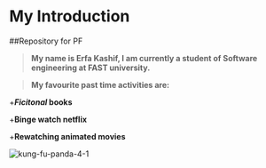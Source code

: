# My Introduction
##Repository for PF

> **My name is Erfa Kashif, I am currently a student of Software engineering at FAST university.**

>**My favourite past time activities are:**

+**_Ficitonal_ books**

+**Binge watch netflix**

+**Rewatching animated movies**

![kung-fu-panda-4-1](https://github.com/user-attachments/assets/fe4ec9d2-563b-4f57-a361-fae3c7d5ee52)

